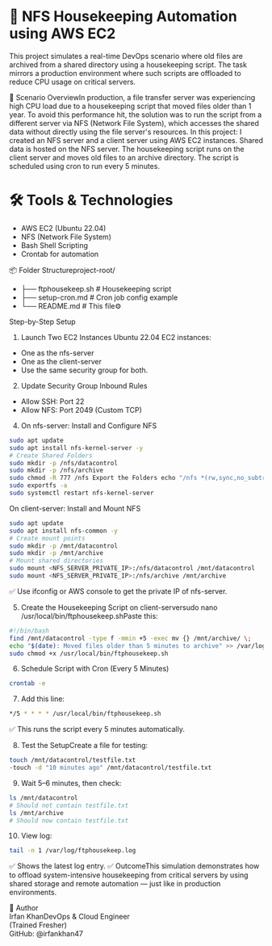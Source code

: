 # 📁 NFS Housekeeping Automation using AWS EC2
This project simulates a real-time DevOps scenario where old files are archived from a shared directory using a housekeeping script. The task mirrors a production environment where such scripts are offloaded to reduce CPU usage on critical servers.

🧠 Scenario OverviewIn production, a file transfer server was experiencing high CPU load due to a housekeeping script that moved files older than 1 year. To avoid this performance hit, the solution was to run the script from a different server via NFS (Network File System), which accesses the shared data without directly using the file server's resources.
In this project:
I created an NFS server and a client server using AWS EC2 instances.
Shared data is hosted on the NFS server.
The housekeeping script runs on the client server and moves old files to an archive directory.
The script is scheduled using cron to run every 5 minutes.

# 🛠️ Tools & Technologies
- AWS EC2 (Ubuntu 22.04)
- NFS (Network File System)
- Bash Shell Scripting
- Crontab for automation

📦 Folder Structureproject-root/
- ├── ftphousekeep.sh         # Housekeeping script
- ├── setup-cron.md           # Cron job config example
- └── README.md               # This file⚙️

Step-by-Step Setup
1. Launch Two EC2 Instances Ubuntu 22.04 EC2 instances:

- One as the nfs-server
- One as the client-server
- Use the same security group for both.

2. Update Security Group Inbound Rules
- Allow SSH: Port 22
- Allow NFS: Port 2049 (Custom TCP)

4. On nfs-server:
Install and Configure NFS

```bash
sudo apt update
sudo apt install nfs-kernel-server -y
# Create Shared Folders
sudo mkdir -p /nfs/datacontrol
sudo mkdir -p /nfs/archive
sudo chmod -R 777 /nfs Export the Folders echo "/nfs *(rw,sync,no_subtree_check,no_root_squash)" | sudo tee -a /etc/exports
sudo exportfs -a
sudo systemctl restart nfs-kernel-server
```
On client-server:
Install and Mount NFS
```bash
sudo apt update
sudo apt install nfs-common -y
# Create mount points
sudo mkdir -p /mnt/datacontrol
sudo mkdir -p /mnt/archive
# Mount shared directories
sudo mount <NFS_SERVER_PRIVATE_IP>:/nfs/datacontrol /mnt/datacontrol
sudo mount <NFS_SERVER_PRIVATE_IP>:/nfs/archive /mnt/archive
```
✅ Use ifconfig or AWS console to get the private IP of nfs-server.

5. Create the Housekeeping Script on client-serversudo nano /usr/local/bin/ftphousekeep.shPaste this:
```bash
#!/bin/bash
find /mnt/datacontrol -type f -mmin +5 -exec mv {} /mnt/archive/ \;
echo "$(date): Moved files older than 5 minutes to archive" >> /var/log/ftphousekeep.logThen:
sudo chmod +x /usr/local/bin/ftphousekeep.sh
```
6. Schedule Script with Cron (Every 5 Minutes)
```bash
crontab -e
```
7. Add this line:
```bash
*/5 * * * * /usr/local/bin/ftphousekeep.sh
```
✅ This runs the script every 5 minutes automatically.

8. Test the SetupCreate a file for testing:
```bash
touch /mnt/datacontrol/testfile.txt
-touch -d "10 minutes ago" /mnt/datacontrol/testfile.txt
```
9. Wait 5–6 minutes,
then check:
```bash
ls /mnt/datacontrol
# Should not contain testfile.txt
ls /mnt/archive
# Should now contain testfile.txt
```
10. View log:
```bash
tail -n 1 /var/log/ftphousekeep.log
```

✅ Shows the latest log entry.
✅ OutcomeThis simulation demonstrates how to offload system-intensive housekeeping from critical servers by using shared storage and remote automation — just like in production environments.

👤 Author<br>
Irfan KhanDevOps & Cloud Engineer<br>
(Trained Fresher)<br>
GitHub: @irfankhan47<br>
